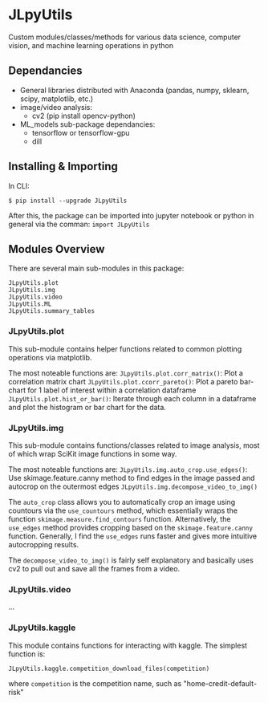 # JLpyUtils
Custom modules/classes/methods for various data science, computer vision, and machine learning operations in python

## Dependancies
* General libraries distributed with Anaconda (pandas, numpy, sklearn, scipy, matplotlib, etc.)
* image/video analysis:
    * cv2 (pip install opencv-python)
* ML_models sub-package dependancies:
    * tensorflow or tensorflow-gpu
    * dill
    
## Installing & Importing
In CLI:
```
$ pip install --upgrade JLpyUtils
```
After this, the package can be imported into jupyter notebook or python in general via the comman:
```import JLpyUtils```

## Modules Overview
There are several main sub-modules in this package:
```
JLpyUtils.plot
JLpyUtils.img
JLpyUtils.video
JLpyUtils.ML
JLpyUtils.summary_tables
```

### JLpyUtils.plot
This sub-module contains helper functions related to common plotting operations via matplotlib.

The most noteable functions are:
```JLpyUtils.plot.corr_matrix()```: Plot a correlation matrix chart
```JLpyUtils.plot.ccorr_pareto()```: Plot a pareto bar-chart for 1 label of interest within a correlation dataframe
```JLpyUtils.plot.hist_or_bar()```: Iterate through each column in a dataframe and plot the histogram or bar chart for the data.

### JLpyUtils.img
This sub-module contains functions/classes related to image analysis, most of which wrap SciKit image functions in some way.

The most noteable functions are: 
```JLpyUtils.img.auto_crop.use_edges()```: Use skimage.feature.canny method to find edges in the image passed and autocrop on the outermost edges
```JLpyUtils.img.decompose_video_to_img()```

The ```auto_crop``` class allows you to automatically crop an image using countours via the ```use_countours``` method, which essentially wraps the function ```skimage.measure.find_contours``` function. Alternatively, the ```use_edges``` method provides cropping based on the ```skimage.feature.canny``` function. Generally, I find the ```use_edges``` runs faster and gives more intuitive autocropping results.

The ```decompose_video_to_img()``` is fairly self explanatory and basically uses cv2 to pull out and save all the frames from a video.

### JLpyUtils.video
...

### JLpyUtils.kaggle
This module contains functions for interacting with kaggle. The simplest function is:
```
JLpyUtils.kaggle.competition_download_files(competition)
```
where ```competition``` is the competition name, such as  "home-credit-default-risk"



